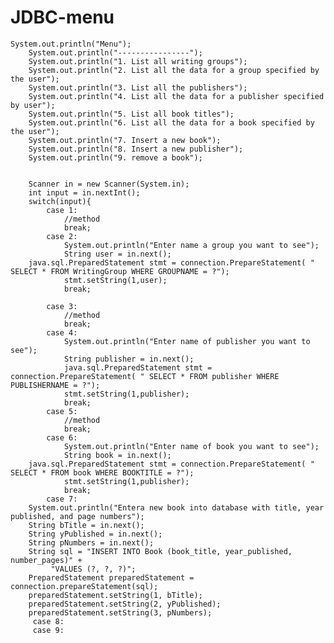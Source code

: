 # JDBC-menu
	
	System.out.println("Menu");
        System.out.println("----------------");
        System.out.println("1. List all writing groups");
        System.out.println("2. List all the data for a group specified by the user");
        System.out.println("3. List all the publishers");
        System.out.println("4. List all the data for a publisher specified by user");
        System.out.println("5. List all book titles");
        System.out.println("6. List all the data for a book specified by the user");
        System.out.println("7. Insert a new book");
        System.out.println("8. Insert a new publisher");
        System.out.println("9. remove a book");

        
        Scanner in = new Scanner(System.in);
        int input = in.nextInt();
        switch(input){
            case 1:
                //method
                break;
            case 2:
                System.out.println("Enter name a group you want to see");
                String user = in.next();
		java.sql.PreparedStatement stmt = connection.PrepareStatement( " SELECT * FROM WritingGroup WHERE GROUPNAME = ?");
                stmt.setString(1,user);
                break;
                
            case 3:
                //method
                break;
            case 4:
                System.out.println("Enter name of publisher you want to see");
                String publisher = in.next();
                java.sql.PreparedStatement stmt = connection.PrepareStatement( " SELECT * FROM publisher WHERE PUBLISHERNAME = ?");
                stmt.setString(1,publisher);
                break;
            case 5:
                //method
                break;
            case 6:
                System.out.println("Enter name of book you want to see");
                String book = in.next();
		java.sql.PreparedStatement stmt = connection.PrepareStatement( " SELECT * FROM book WHERE BOOKTITLE = ?");
                stmt.setString(1,publisher);
                break;
            case 7:
		System.out.println("Entera new book into database with title, year published, and page numbers");
		String bTitle = in.next();
		String yPublished = in.next();
		String pNumbers = in.next();
		String sql = "INSERT INTO Book (book_title, year_published, number_pages)" +
       		 "VALUES (?, ?, ?)";
		PreparedStatement preparedStatement = connection.prepareStatement(sql);
		preparedStatement.setString(1, bTitle);
		preparedStatement.setString(2, yPublished);
		preparedStatement.setString(3, pNumbers);
	     case 8:
	     case 9:
